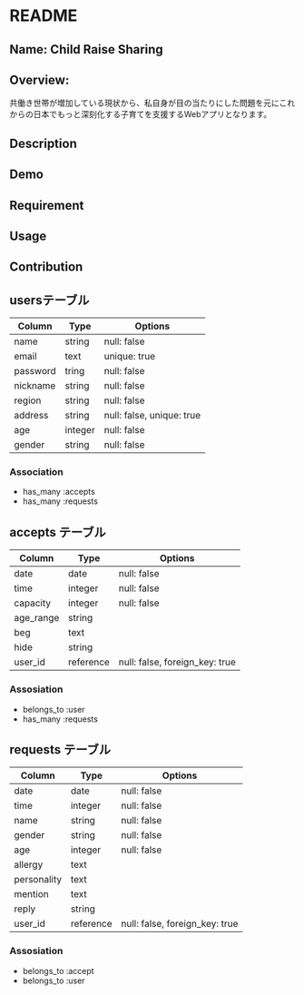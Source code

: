 # README

## Name: Child Raise Sharing

## Overview:
共働き世帯が増加している現状から、私自身が目の当たりにした問題を元にこれからの日本でもっと深刻化する子育てを支援するWebアプリとなります。

## Description


## Demo

## Requirement

## Usage

## Contribution

## usersテーブル
|Column|Type|Options|
|------|----|-------|
|name|string|null: false|
|email|text|unique: true|
|password|tring|null: false|
|nickname|string|null: false|
|region|string|null: false|
|address|string|null: false, unique: true|
|age|integer|null: false|
|gender|string|null: false|

### Association
- has_many :accepts
- has_many :requests


## accepts テーブル
|Column|Type|Options|
|------|----|-------|
|date|date|null: false|
|time|integer|null: false|
|capacity|integer|null: false|
|age_range|string||
|beg|text||
|hide|string||
|user_id|reference|null: false, foreign_key: true|

### Assosiation
- belongs_to :user
- has_many :requests


## requests テーブル
|Column|Type|Options|
|------|----|-------|
|date|date|null: false|
|time|integer|null: false|
|name|string|null: false|
|gender|string|null: false|
|age|integer|null: false|
|allergy|text||
|personality|text||
|mention|text||
|reply|string||
|user_id|reference|null: false, foreign_key: true|

### Assosiation
- belongs_to :accept
- belongs_to :user
